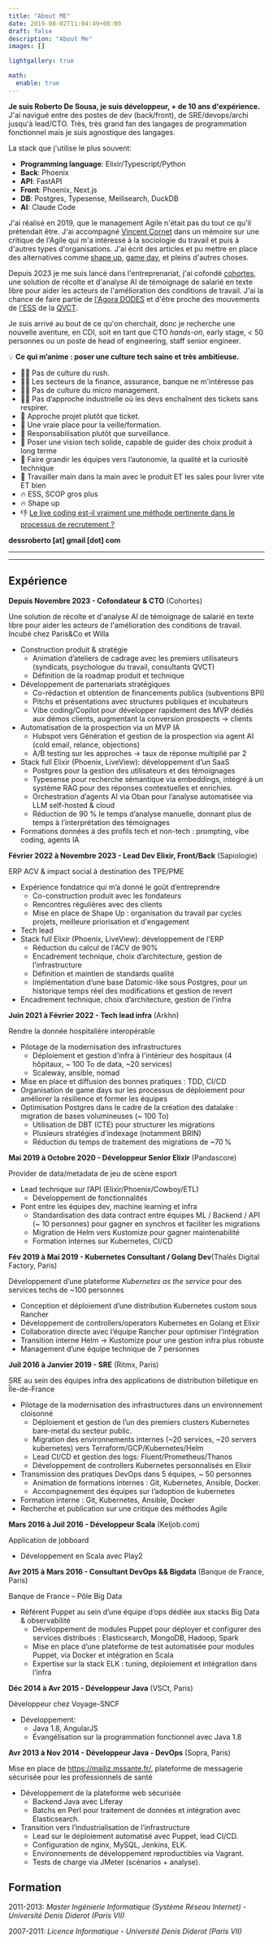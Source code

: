 ```yaml
---
title: "About ME"
date: 2019-08-02T11:04:49+08:00
draft: false
description: "About Me"
images: []

lightgallery: true

math:
  enable: true
---
```


**Je suis Roberto De Sousa, je suis développeur, + de 10 ans d'expérience.** J'ai navigué entre des postes de dev (back/front), de SRE/devops/archi jusqu'à lead/CTO. Très, très grand fan des langages de programmation fonctionnel mais je suis agnostique des langages.

La stack que j'utilise le plus souvent:

- **Programming language**: Elixir/Typescript/Python
- **Back**: Phoenix
- **API**: FastAPI
- **Front**: Phoenix, Next.js
- **DB**: Postgres, Typesense, Meilisearch, DuckDB
- **AI**: Claude Code

J'ai réalisé en 2019, que le management Agile n'était pas du tout ce qu'il prétendait être. J'ai accompagné [Vincent Cornet](https://www.linkedin.com/in/vincent-cornet-030ab387/) dans un mémoire sur une critique de l'Agile qui m'a intéressé à la sociologie du travail et puis à d'autres types d'organisations. J'ai écrit des articles et pu mettre en place des alternatives comme [shape up](https://basecamp.com/shapeup/shape-up.pdf), [game day](https://medium.com/paris-chaos-engineering-community/un-gameday-dans-ma-team-un-besoin-de-transmettre-du-savoir-faire-42682477943e), et pleins d'autres choses.

Depuis 2023 je me suis lancé dans l'entreprenariat, j'ai cofondé [cohortes](https://www.cohortes.co/), une solution de récolte et d'analyse AI de témoignage de salarié en texte libre pour aider les acteurs de l'amélioration des conditions de travail. J'ai la chance de faire partie de [l'Agora DODES](https://agora-dodes.fr/) et d'être proche des mouvements de [l'ESS](https://www.ess-france.org/) de la [QVCT](https://www.anact.fr/qualite-de-vie-et-des-conditions-de-travail).

Je suis arrivé au bout de ce qu'on cherchait, donc je recherche une nouvelle aventure, en CDI, soit en tant que CTO *hands-on*, early stage, < 50 personnes ou un poste de head of engineering, staff senior engineer.

💡 **Ce qui m’anime : poser une culture tech saine et très ambitieuse.**
- 🙅‍♂️ Pas de culture du rush.
- 🙅‍♂️ Les secteurs de la finance, assurance, banque ne m'intéresse pas
- 🙅‍♂️ Pas de culture du micro management.
- 🙅‍♂️ Pas d’approche industrielle où les devs enchaînent des tickets sans respirer.
- 🚀 Approche projet plutôt que ticket.
- 🚀 Une vraie place pour la veille/formation.
- 🚀 Responsabilisation plutôt que surveillance.
- 🔧 Poser une vision tech solide, capable de guider des choix produit à long terme
- 🔧 Faire grandir les équipes vers l’autonomie, la qualité et la curiosité technique
- 🔧 Travailler main dans la main avec le produit ET les sales pour livrer vite ET bien
- 🔥 ESS, SCOP gros plus
- 🔥 Shape up
- 👎 <a href="/recrutement/">Le live coding est-il vraiment une méthode pertinente dans le processus de recrutement ?</a>

**dessroberto [at] gmail [dot] com**

---
----

Expérience
--------------------

**Depuis Novembre 2023 - Cofondateur & CTO** (Cohortes)

Une solution de récolte et d'analyse AI de témoignage de salarié en texte libre pour aider les acteurs de l'amélioration des conditions de travail. Incubé chez Paris&Co et Willa

+ Construction produit & stratégie
  - Animation d’ateliers de cadrage avec les premiers utilisateurs (syndicats, psychologue du travail, consultants QVCT)
  - Définition de la roadmap produit et technique
+ Développement de partenariats stratégiques 
  - Co-rédaction et obtention de financements publics (subventions BPI)
  - Pitchs et présentations avec structures publiques et incubateurs
  - Vibe coding/Copilot pour développer rapidement des MVP dédiés aux démos clients, augmentant la conversion prospects → clients
+ Automatisation de la prospection via un MVP IA
  - Hubspot vers Génération et gestion de la prospection via agent AI (cold email, relance, objections)
  - A/B testing sur les approches → taux de réponse multiplié par 2
+ Stack full Elixir (Phoenix, LiveView): développement d’un SaaS
  - Postgres pour la gestion des utilisateurs et des témoignages
  - Typesense pour recherche sémantique via embeddings, intégré à un système RAG pour des réponses contextuelles et enrichies.
  - Orchestration d’agents AI via Oban pour l’analyse automatisée via LLM self-hosted & cloud
  - Réduction de 90 % le temps d’analyse manuelle, donnant plus de temps à l’interprétation des témoignages
+ Formations données à des profils tech et non-tech : prompting, vibe coding, agents IA

**Février 2022 à Novembre 2023 - Lead Dev Elixir, Front/Back** (Sapiologie)

ERP ACV & impact social à destination des TPE/PME

+ Expérience fondatrice qui m’a donné le goût d’entreprendre 
  - Co-construction produit avec les fondateurs
  - Rencontres régulières avec des clients
  - Mise en place de Shape Up : organisation du travail par cycles projets, meilleure priorisation et d'engagement
+ Tech lead
+ Stack full Elixir (Phoenix, LiveView): développement de l'ERP
  - Réduction du calcul de l'ACV de 90%
  - Encadrement technique, choix d’architecture, gestion de l’infrastructure
  - Définition et maintien de standards qualité
  - Implémentation d’une base Datomic-like sous Postgres, pour un historique temps réel des modifications et gestion de revert
+ Encadrement technique, choix d’architecture, gestion de l'infra

**Juin 2021 à Février 2022 - Tech lead infra** (Arkhn)

Rendre la donnée hospitalière interopérable

+ Pilotage de la modernisation des infrastructures
  - Déploiement et gestion d'infra à l'intérieur des hospitaux (4 hôpitaux, ~ 100 To de data, ~20 services)
  - Scaleway, ansible, nomad
+ Mise en place et diffusion des bonnes pratiques : TDD, CI/CD
+ Organisation de game days sur les processus de déploiement pour améliorer la résilience et former les équipes
+ Optimisation Postgres dans le cadre de la création des datalake : migration de bases volumineuses (~ 100 To)
    - Utilisation de DBT (CTE) pour structurer les migrations
    - Plusieurs stratégies d'indexage (notamment BRIN)
    - Réduction du temps de traitement des migrations de ~70 %

**Mai 2019 à Octobre 2020 - Développeur Senior Elixir** (Pandascore)

Provider de data/metadata de jeu de scène esport

+ Lead technique sur l’API (Elixir/Phoenix/Cowboy/ETL) 
  - Développement de fonctionnalités
+ Pont entre les équipes dev, machine learning et infra 
  - Standardisation des data contract entre équipes ML / Backend / API (~ 10 personnes) pour gagner en synchros et faciliter les migrations
  - Migration de Helm vers Kustomize pour gagner maintenabilité
  - Formation internes sur Kubernetes, CI/CD

**Fév 2019 à Mai 2019 - Kubernetes Consultant / Golang Dev**(Thalès Digital Factory, Paris)

Développement d’une plateforme *Kubernetes as the service* pour des services techs de ~100 personnes

+ Conception et déploiement d’une distribution Kubernetes custom sous Rancher
+ Développement de controllers/operators Kubernetes en Golang et Elixir
+ Collaboration directe avec l’équipe Rancher pour optimiser l’intégration
+ Transition interne Helm → Kustomize pour une gestion infra plus robuste
+ Management d’une équipe technique de 7 personnes

**Juil 2016 à Janvier 2019 - SRE** (Ritmx, Paris)

SRE au sein des équipes infra des applications de distribution billetique en Île-de-France

+ Pilotage de la modernisation des infrastructures dans un environnement cloisonné
  - Déploiement et gestion de l’un des premiers clusters Kubernetes bare-metal du secteur public.
  - Migration des environnements internes (~20 services, ~20 servers kubernetes) vers Terraform/GCP/Kubernetes/Helm
  - Lead CI/CD et gestion des logs: Fluent/Prometheus/Thanos
  - Développement de controllers Kubernetes personnalisés en Elixir
+ Transmission des pratiques DevOps dans 5 équipes, ~ 50 personnes
  - Animation de formations internes : Git, Kubernetes, Ansible, Docker.
  - Accompagnement des équipes sur l’adoption de kubernetes
+ Formation interne : Git, Kubernetes, Ansible, Docker
+ Recherche et publication sur une critique des méthodes Agile

**Mars 2016 à Juil 2016 - Développeur Scala** (Keljob.com)

Application de jobboard

+ Développement en Scala avec Play2

**Avr 2015 à Mars 2016 - Consultant DevOps && Bigdata** (Banque de France, Paris)

Banque de France – Pôle Big Data

+ Référent Puppet au sein d’une équipe d’ops dédiée aux stacks Big Data & observabilité
  - Développement de modules Puppet pour déployer et configurer des services distribués : Elasticsearch, MongoDB, Hadoop, Spark
  - Mise en place d’une plateforme de test automatisée pour modules Puppet, via Docker et intégration en Scala
  - Expertise sur la stack ELK : tuning, déploiement et intégration dans l’infra

**Déc 2014 à Avr 2015 - Développeur Java** (VSCt, Paris)

Développeur chez Voyage-SNCF

+ Développement:
  - Java 1.8, AngularJS
  - Évangélisation sur la programmation fonctionnel avec Java 1.8

**Avr 2013 à Nov 2014 - Développeur Java - DevOps** (Sopra, Paris)

Mise en place de https://mailiz.mssante.fr/, plateforme de messagerie sécurisée pour les professionnels de santé

+ Développement de la plateforme web sécurisée
  - Backend Java avec Liferay
  - Batchs en Perl pour traitement de données et intégration avec Elasticsearch.
+ Transition vers l’industrialisation de l’infrastructure
  - Lead sur le déploiement automatisé avec Puppet, lead CI/CD.
  - Configuration de nginx, MySQL, Jenkins, ELK.
  - Environnements de développement reproductibles via Vagrant.
  - Tests de charge via JMeter (scénarios + analyse).

Formation
---------

2011-2013: *Master Ingénierie Informatique (Système Réseau Internet) - Université Denis Diderot (Paris VII)*

2007-2011: *Licence Informatique - Université Denis Diderot (Paris VII)*

